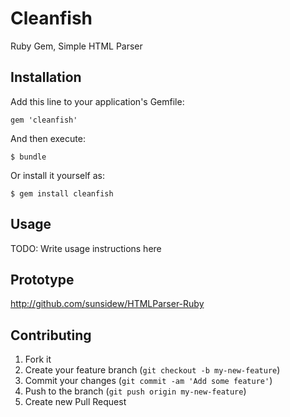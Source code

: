 # Cleanfish
Ruby Gem, Simple HTML Parser

## Installation

Add this line to your application's Gemfile:

    gem 'cleanfish'

And then execute:

    $ bundle

Or install it yourself as:

    $ gem install cleanfish

## Usage

TODO: Write usage instructions here

## Prototype

http://github.com/sunsidew/HTMLParser-Ruby

## Contributing

1. Fork it
2. Create your feature branch (`git checkout -b my-new-feature`)
3. Commit your changes (`git commit -am 'Add some feature'`)
4. Push to the branch (`git push origin my-new-feature`)
5. Create new Pull Request
